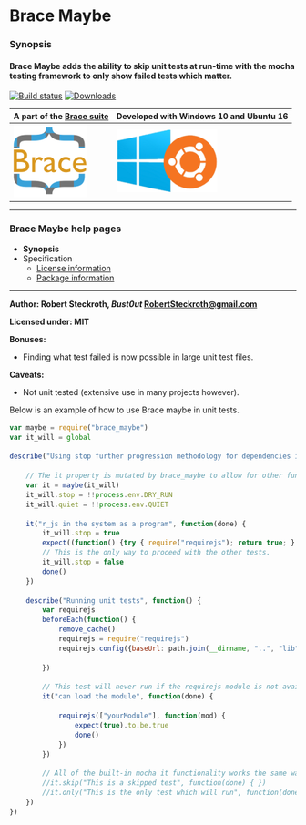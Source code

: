 # Brace Maybe
### Synopsis

#### Brace Maybe adds the ability to skip unit tests at run-time with the mocha testing framework to only show failed tests which matter.

[![Build status](https://ci.appveyor.com/api/projects/status/8ou8s3c7ocq0972h/branch/master?svg=true)](https://ci.appveyor.com/project/restarian/brace-maybe/branch/master) [![Downloads](https://img.shields.io/npm/dm/brace_maybe.svg?svg=true)](https://npmjs.org/package/brace_maybe)


| A part of the [Brace suite](https://github.com/restarian/restarian/blob/master/brace/README.md)| Developed with Windows 10 and Ubuntu 16
| ---- | ----
| ![Brace](https://raw.githubusercontent.com/restarian/restarian/master/brace/doc/image/brace_logo_small.png) | [![Ubuntu on Windows](https://raw.githubusercontent.com/restarian/restarian/master/doc/image/ubuntu_windows_logo.png)](https://github.com/Microsoft/BashOnWindows) |

---
### Brace Maybe help pages
* **Synopsis**
* Specification
  * [License information](https://github.com/restarian/brace_maybe/blob/master/docs/specification/license_information.md)
  * [Package information](https://github.com/restarian/brace_maybe/blob/master/docs/specification/package_information.md)

---

**Author: Robert Steckroth, _Bust0ut_ [<RobertSteckroth@gmail.com>](mailto:robertsteckroth@gmail.com)**

**Licensed under: MIT**

**Bonuses:**
* Finding what test failed is now possible in large unit test files.

**Caveats:**
  * Not unit tested (extensive use in many projects however).

Below is an example of how to use Brace maybe in unit tests.

```javascript
var maybe = require("brace_maybe")
var it_will = global

describe("Using stop further progression methodology for dependencies in: "+path.basename(__filename), function() {

	// The it property is mutated by brace_maybe to allow for other functionality. It still has the same functionality as the original however.
	var it = maybe(it_will)
	it_will.stop = !!process.env.DRY_RUN  
	it_will.quiet = !!process.env.QUIET

	it("r_js in the system as a program", function(done) {
		it_will.stop = true
		expect((function() {try { require("requirejs"); return true; } catch(e) { return e;}})(), "could not find r.js dependency").to.be.true
		// This is the only way to proceed with the other tests.
		it_will.stop = false
		done()
	})

	describe("Running unit tests", function() {
		var requirejs
		beforeEach(function() {
			remove_cache()
			requirejs = require("requirejs")
			requirejs.config({baseUrl: path.join(__dirname, "..", "lib"), nodeRequire: require})

		})

		// This test will never run if the requirejs module is not available above.
		it("can load the module", function(done) {

			requirejs(["yourModule"], function(mod) {
				expect(true).to.be.true
				done()
			})
		})

		// All of the built-in mocha it functionality works the same way.
		//it.skip("This is a skipped test", function(done) { })
		//it.only("This is the only test which will run", function(done) { })
	})
})

```
